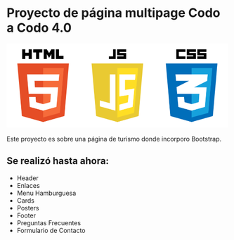# Proyecto de página multipage Codo a Codo 4.0

![HTML5 CSS3 JavaScript](/assets/images-README/Trinidad.png)



Este proyecto es sobre una página de turismo donde incorporo Bootstrap.

## Se realizó hasta ahora:

* Header
* Enlaces
* Menu Hamburguesa
* Cards
* Posters
* Footer
* Preguntas Frecuentes
* Formulario de Contacto

